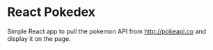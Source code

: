 # React Pokedex

Simple React app to pull the pokemon API from http://pokeapi.co and display it on the page.
